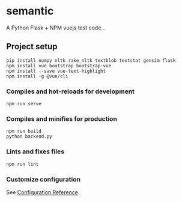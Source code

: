 # semantic

A Python Flask + NPM vuejs test code...

## Project setup
```
pip install numpy nltk rake_nltk textblob textstat gensim flask
npm install vue bootstrap bootstrap-vue
npm install --save vue-text-highlight
npm install -g @vue/cli
```

### Compiles and hot-reloads for development
```
npm run serve
```

### Compiles and minifies for production
```
npm run build
python backend.py
```

### Lints and fixes files
```
npm run lint
```

### Customize configuration
See [Configuration Reference](https://cli.vuejs.org/config/).
